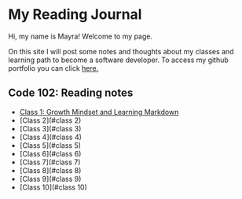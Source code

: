 # My Reading Journal

Hi, my name is Mayra! Welcome to my page. 

On this site I will post some notes and thoughts about my classes and learning path to become a software developer. To access my github portfolio you can click [here.](https://github.com/mayracu)

## Code 102: Reading notes

- <a href="https://mayracu.github.io/reading-notes/class1" target="_blank">Class 1: Growth Mindset and Learning Markdown</a> 
- [Class 2](#class 2)
- [Class 3](#class 3)
- [Class 4](#class 4)
- [Class 5](#class 5)
- [Class 6](#class 6)
- [Class 7](#class 7)
- [Class 8](#class 8)
- [Class 9](#class 9)
- [Class 10](#class 10)

